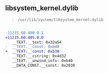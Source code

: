 ## libsystem_kernel.dylib

> `/usr/lib/system/libsystem_kernel.dylib`

```diff

-11215.60.400.0.1
+11215.60.405.0.0
   __TEXT.__text: 0x32a54
-  __TEXT.__const: 0xb40
+  __TEXT.__const: 0xb30
   __TEXT.__cstring: 0x4d32
   __TEXT.__unwind_info: 0xb40
   __DATA_CONST.__const: 0x2038

```
